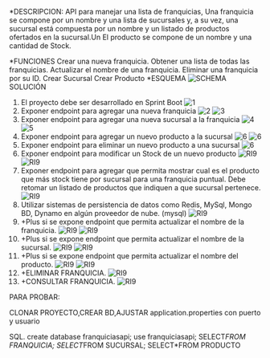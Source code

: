 *DESCRIPCION: API para manejar una lista de franquicias, Una franquicia se compone por un nombre y una lista de
sucursales y, a su vez, una sucursal está compuesta por un nombre y un listado de productos ofertados en la sucursal.Un
El producto se compone de un nombre y una cantidad de Stock.

*FUNCIONES
Crear una nueva franquicia.
Obtener una lista de todas las franquicias.
Actualizar el nombre de una franquicia.
Eliminar una franquicia por su ID.
Crear Sucursal
Crear Producto
*ESQUEMA
![SCHEMA](images/1.png)
SOLUCIÓN
1. El proyecto debe ser desarrollado en Sprint Boot 
![1](images/2.png)
2. Exponer endpoint para agregar una nueva franquicia
![2](images/3.png)
![3](images/4.png)
3. Exponer endpoint para agregar una nueva sucursal a la franquicia
![4](images/5.png)
![5](images/6.png)
4. Exponer endpoint para agregar un nuevo producto a la sucursal
![6](images/7.png)
![6](images/8.png)
5. Exponer endpoint para eliminar un nuevo producto a una sucursal
![6](images/9.png)
6. Exponer endpoint para modificar un Stock de un nuevo producto
![RI9](images/10.png)
![RI9](images/11.png)
7. Exponer endpoint para agregar que permita mostrar cual es el producto que más stock 
tiene por sucursal para una 
franquicia puntual. Debe retomar un listado de productos que indiquen a que sucursal 
pertenece.
![RI9](images/12.png)
8. Utilizar sistemas de persistencia de datos como Redis, MySql, Mongo BD, Dynamo en 
algún proveedor de nube. (mysql)
![RI9](images/13.png)
9. +Plus si se expone endpoint que permita actualizar el nombre de la franquicia.
![RI9](images/14.png)
![RI9](images/15.png)
10. +Plus si se expone endpoint que permita actualizar el nombre de la sucursal.
![RI9](images/16.png)
![RI9](images/17.png)
11. +Plus si se expone endpoint que permita actualizar el nombre del producto.
![RI9](images/18.png)
![RI9](images/19.png)
12. +ELIMINAR FRANQUICIA.
![RI9](images/20.png)
12. +CONSULTAR FRANQUICIA.
![RI9](images/21.png)

PARA PROBAR:


CLONAR PROYECTO,CREAR BD,AJUSTAR application.properties con puerto y usuario

SQL.
create database franquiciasapi;
use franquiciasapi;
SELECT*FROM FRANQUICIA;
SELECT*FROM SUCURSAL;
SELECT*FROM PRODUCTO
